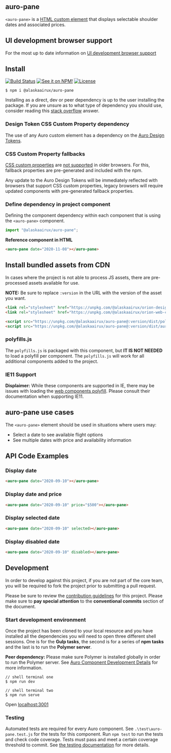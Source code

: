 ## auro-pane

`<auro-pane>` is a [HTML custom element](https://developer.mozilla.org/en-US/docs/Web/Web_Components/Using_custom_elements) that displays selectable shoulder dates and associated prices.

## UI development browser support

For the most up to date information on [UI development browser support](https://auro.alaskaair.com/support/browsersSupport)

## Install

[![Build Status](https://img.shields.io/github/workflow/status/AlaskaAirlines/auro-pane/Test%20and%20publish?branch=master&style=for-the-badge)](https://github.com/AlaskaAirlines/auro-pane/actions?query=workflow%3A%22test+and+publish%22)
[![See it on NPM!](https://img.shields.io/npm/v/@alaskaairux/auro-pane?style=for-the-badge&color=orange)](https://www.npmjs.com/package/@alaskaairux/auro-pane)
[![License](https://img.shields.io/npm/l/@alaskaairux/auro-pane?color=blue&style=for-the-badge)](https://www.apache.org/licenses/LICENSE-2.0)

```shell
$ npm i @alaskaairux/auro-pane
```

Installing as a direct, dev or peer dependency is up to the user installing the package. If you are unsure as to what type of dependency you should use, consider reading this [stack overflow](https://stackoverflow.com/questions/18875674/whats-the-difference-between-dependencies-devdependencies-and-peerdependencies) answer.

### Design Token CSS Custom Property dependency

The use of any Auro custom element has a dependency on the [Auro Design Tokens](https://auro.alaskaair.com/getting-started/developers/design-tokens).

### CSS Custom Property fallbacks

[CSS custom properties](https://developer.mozilla.org/en-US/docs/Web/CSS/Using_CSS_custom_properties) are [not supported](https://auro.alaskaair.com/support/custom-properties) in older browsers. For this, fallback properties are pre-generated and included with the npm.

Any update to the Auro Design Tokens will be immediately reflected with browsers that support CSS custom properties, legacy browsers will require updated components with pre-generated fallback properties.

### Define dependency in project component

Defining the component dependency within each component that is using the `<auro-pane>` component.

```javascript
import "@alaskaairux/auro-pane";
```

**Reference component in HTML**

```html
<auro-pane date="2020-11-08"></auro-pane>
```

## Install bundled assets from CDN

In cases where the project is not able to process JS assets, there are pre-processed assets available for use.

**NOTE:** Be sure to replace `:version` in the URL with the version of the asset you want.

```html
<link rel="stylesheet" href="https://unpkg.com/@alaskaairux/orion-design-tokens@:version/dist/tokens/CSSTokenProperties.css" />
<link rel="stylesheet" href="https://unpkg.com/@alaskaairux/orion-web-core-style-sheets@:version/dist/bundled/baseline.css" />

<script src="https://unpkg.com/@alaskaairux/auro-pane@:version/dist/polyfills.js"></script>
<script src="https://unpkg.com/@alaskaairux/auro-pane@:version/dist/auro-pane__bundled.js"></script>
```

### polyfills.js

The `polyfills.js` is packaged with this component, but **IT IS NOT NEEDED** to load a polyfill per component. The `polyfills.js` will work for all additional components added to the project.

### IE11 Support

**Displaimer:** While these components are supported in IE, there may be issues with loading the [web components polyfill](https://www.webcomponents.org/polyfills). Please consult their documentation when supporting IE11.


## auro-pane use cases

The `<auro-pane>` element should be used in situations where users may:

* Select a date to see available flight options
* See multiple dates with price and availability information

## API Code Examples

### Display date
```html
<auro-pane date="2020-09-10"></auro-pane>
```

### Display date and price
```html
<auro-pane date="2020-09-10" price="$500"></auro-pane>
```

### Display selected date
```html
<auro-pane date="2020-09-10" selected></auro-pane>
```

### Display disabled date
```html
<auro-pane date="2020-09-10" disabled></auro-pane>
```

## Development

In order to develop against this project, if you are not part of the core team, you will be required to fork the project prior to submitting a pull request.

Please be sure to review the [contribution guidelines](https://auro.alaskaair.com/getting-started/developers/contributing) for this project. Please make sure to **pay special attention** to the **conventional commits** section of the document.

### Start development environment

Once the project has been cloned to your local resource and you have installed all the dependencies you will need to open three different shell sessions. One is for the **Gulp tasks**, the second is for a series of **npm tasks** and the last is to run the **Polymer server**.

**Peer dependency:** Please make sure Polymer is installed globally in order to run the Polymer server. See [Auro Component Development Details](https://github.com/AlaskaAirlines/auro_docs/blob/master/src/TECH_DETAILS.md) for more information.

```shell
// shell terminal one
$ npm run dev

// shell terminal two
$ npm run serve
```

Open [localhost:3001](http://localhost:3001/)

### Testing
Automated tests are required for every Auro component. See `.\test\auro-pane.test.js` for the tests for this component. Run `npm test` to run the tests and check code coverage. Tests must pass and meet a certain coverage threshold to commit. See [the testing documentation](https://auro.alaskaair.com/support/tests) for more details.
